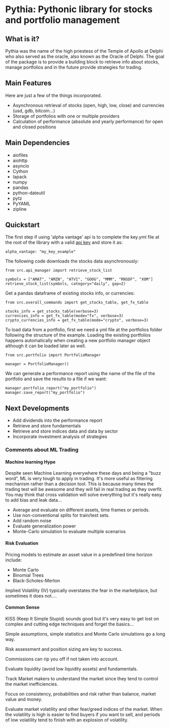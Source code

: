 # Pythia: Pythonic library for stocks and portfolio management

## What is it?

Pythia was the name of the high priestess of the Temple of Apollo at Delphi who also served as the oracle, also known as the Oracle of Delphi.
The goal of the package is to provide a building block to retrieve info about stocks, manage portfolios and in the future provide strategies for trading.

## Main Features

Here are just a few of the things incorporated.

- Asynchronous retrieval of stocks (open, high, low, close) and currencies (usd, gdb, bitcoin...)
- Storage of portfolios with one or multiple providers
- Calculation of performance (absolute and yearly performance) for open and closed positions

## Main Dependencies

- aiofiles
- aiohttp
- asyncio
- Cython
- lapack
- numpy
- pandas
- python-dateutil
- pytz
- PyYAML
- zipline

## Quickstart

The first step if using 'alpha vantage' api is to complete the key.yml file at the root of the library with a valid [api key](https://www.alphavantage.co/support/#api-key) and store it as:

```alpha_vantage: "my_key_example"```

The following code downloads the stocks data asynchronously:

```
from src.api_manager import retrieve_stock_list

symbols = ["AMAT", "AMZN", "ATVI", "GOOG", "MMM", "RNSDF", "XOM"]
retrieve_stock_list(symbols, category="daily", gap=2)
```

Get a pandas dataframe of existing stocks info, or currencies:

```
from src.overall_commands import get_stocks_table, get_fx_table

stocks_info = get_stocks_table(verbose=3)
currencies_info = get_fx_table(mode="fx", verbose=3)
crypto_currencies_info = get_fx_table(mode="crypto", verbose=3)
```

To load data from a portfolio, first we need a yml file at the portfolios folder following the structure of the example.
Loading the existing portfolios happens automatically when creating a new portfolio manager object although it can be loaded later as well.

```
from src.portfolio import PortfolioManager

manager = PortfolioManager()
```

We can generate a performance report using the name of the file of the portfolio and save the results to a file if we want:

```
manager.portfolio_report("my_portfolio")
manager.save_report("my_portfolio")
```

## Next Developments

- Add dividends into the performance report
- Retrieve and store fundamentals
- Retrieve and store indices data and data by sector
- Incorporate investment analysis of strategies


### Comments about ML Trading

#### Machine learning Hype

Despite seen Machine Learning everywhere these days and being a "buzz word", ML is very tough to apply in trading.
It's more useful as filtering mechanism rather than a decision tool. 
This is because many times the trading test will be awesome and they will fail in real trading as they overfit.
You may think that cross validation will solve everything but it's really easy to add bias and leak data...

- Average and evaluate on different assets, time frames or periods.
- Use non-conventional splits for train/test sets.
- Add random noise
- Evaluate generalization power
- Monte-Carlo simulation to evaluate multiple scenarios 

#### Risk Evaluation

Pricing models to estimate an asset value in a predefined time horizon include:

- Monte Carlo
- Binomial Trees
- Black-Scholes-Merton

Implied Volatility (IV) typically overstates the fear in the marketplace, but sometimes it does not....

#### Common Sense

KISS (Keep It Simple Stupid) sounds good but it's very easy to get lost on complex and cutting edge techniques and forget the basics...

Simple assumptions, simple statistics and Monte Carlo simulations go a long way.

Risk assessment and position sizing are key to success.

Commissions can rip you off if not taken into account.

Evaluate liquidity (avoid low liquidity assets) and fundamentals.

Track Market makers to understand the market since they tend to control the market inefficiencies.

Focus on consistency, probabilities and risk rather than balance, market value and money.

Evaluate market volatility and other fear/greed indices of the market. When the volatility is high is easier to find buyers if you want to sell, and periods of low volatility tend to finish with an explosion of volatility.





